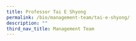 ```yaml
---
title: Professor Tai E Shyong
permalink: /bio/management-team/tai-e-shyong/
description: ""
third_nav_title: Management Team
---
```

